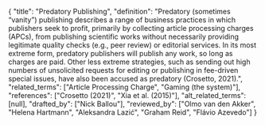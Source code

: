 {
    "title": "Predatory Publishing",
    "definition": "Predatory (sometimes “vanity”) publishing describes a range of business practices in which publishers seek to profit, primarily by collecting article processing charges (APCs), from publishing scientific works without necessarily providing legitimate quality checks (e.g., peer review) or editorial services. In its most extreme form, predatory publishers will publish any work, so long as charges are paid. Other less extreme strategies, such as sending out high numbers of unsolicited requests for editing or publishing in fee-driven special issues, have also been accused as predatory (Crosetto, 2021).",
    "related_terms": ["Article Processing Charge", "Gaming (the system)"],
    "references": ["Crosetto (2021)", "Xia et al. (2015)"],
    "alt_related_terms": [null],
    "drafted_by": ["Nick Ballou"],
    "reviewed_by": ["Olmo van den Akker", "Helena Hartmann", "Aleksandra Lazić", "Graham Reid", "Flávio Azevedo"]
  }
